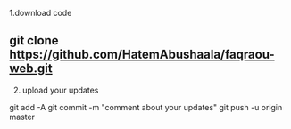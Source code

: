 1.download code

git clone https://github.com/HatemAbushaala/faqraou-web.git
--------------
2. upload your updates

git add -A
git commit -m "comment about your updates"
git push -u origin master
